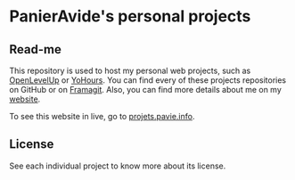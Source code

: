 PanierAvide's personal projects
===============================

Read-me
-------

This repository is used to host my personal web projects, such as [OpenLevelUp](http://openlevelup.net/) or [YoHours](http://projets.pavie.info/yohours/).
You can find every of these projects repositories on GitHub or on [Framagit](https://framagit.org/PanierAvide). Also, you can find more details about me on my [website](http://pavie.info).

To see this website in live, go to [projets.pavie.info](http://projets.pavie.info/).


License
-------

See each individual project to know more about its license.

